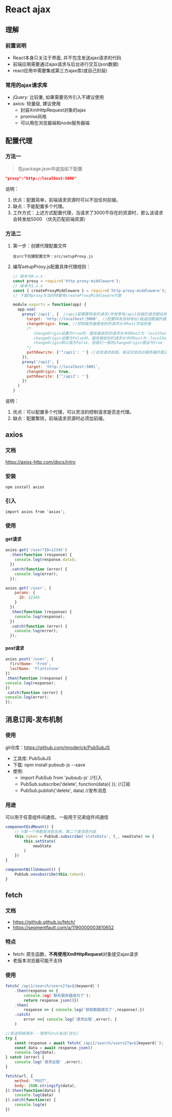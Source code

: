 # React ajax

## 理解

### 前置说明

- React本身只关注于界面, 并不包含发送ajax请求的代码
- 前端应用需要通过ajax请求与后台进行交互(json数据)
- react应用中需要集成第三方ajax库(或自己封装)

### 常用的ajax请求库

- jQuery: 比较重, 如果需要另外引入不建议使用
- axios: 轻量级, 建议使用
  - 封装XmlHttpRequest对象的ajax
  - promise风格
  - 可以用在浏览器端和node服务器端



## 配置代理

### 方法一

> 在package.json中追加如下配置

```json
"proxy":"http://localhost:5000"
```

说明：

1. 优点：配置简单，前端请求资源时可以不加任何前缀。
2. 缺点：不能配置多个代理。
3. 工作方式：上述方式配置代理，当请求了3000不存在的资源时，那么该请求会转发给5000 （优先匹配前端资源）



### 方法二

1. 第一步：创建代理配置文件

   ```
   在src下创建配置文件：src/setupProxy.js
   ```

2. 编写setupProxy.js配置具体代理规则：

   ```js
   // 版本为0.x.x
   const proxy = require('http-proxy-middleware');
   // 版本为1.x.x
   const { createProxyMiddleware } = require('http-proxy-middleware');
   // 下面的proxy方法同样要用createProxyMiddleware代替
   
   module.exports = function(app) {
     app.use(
       proxy('/api1', {  //api1是需要转发的请求(所有带有/api1前缀的请求都会转发给5000)
         target: 'http://localhost:5000', //配置转发目标地址(能返回数据的服务器地址)
         changeOrigin: true, //控制服务器接收到的请求头中host字段的值
         /*
         	changeOrigin设置为true时，服务器收到的请求头中的host为：localhost:5000
         	changeOrigin设置为false时，服务器收到的请求头中的host为：localhost:3000
         	changeOrigin默认值为false，但我们一般将changeOrigin值设为true
         */
         pathRewrite: {'^/api1': ''} //去除请求前缀，保证交给后台服务器的是正常请求地址(必须配置)
       }),
       proxy('/api2', { 
         target: 'http://localhost:5001',
         changeOrigin: true,
         pathRewrite: {'^/api2': ''}
       })
     )
   }
   ```

说明：

1. 优点：可以配置多个代理，可以灵活的控制请求是否走代理。
2. 缺点：配置繁琐，前端请求资源时必须加前缀。



## axios

### 文档

https://axios-http.com/docs/intro

### 安装

```
npm install axios
```

### 引入

```
import axios from 'axios';
```

### 使用

#### get请求

```js
axios.get('/user?ID=12345')
  .then(function (response) {
    console.log(response.data);
  })
  .catch(function (error) {
    console.log(error);
  });

axios.get('/user', {
    params: {
      ID: 12345
    }
  })
  .then(function (response) {
    console.log(response);
  })
  .catch(function (error) {
    console.log(error);
  });
```

#### post请求

```js
axios.post('/user', {
  firstName: 'Fred',
  lastName: 'Flintstone'
})
.then(function (response) {
console.log(response);
})
.catch(function (error) {
console.log(error);
});
```



## 消息订阅-发布机制

### 使用

git仓库：https://github.com/mroderick/PubSubJS

- 工具库: PubSubJS
- 下载: npm install pubsub-js --save
- 使用: 
  - import PubSub from 'pubsub-js' //引入
  - PubSub.subscribe('delete', function(data){ }); //订阅
  - PubSub.publish('delete', data) //发布消息

### 用途

可以用于任意组件间通信，一般用于兄弟组件间通信

```jsx
componentDidMount() {
    // h第一个参数是消息名称，第二个是消息内容
    this.token = PubSub.subscribe('stateData', (_, newState) => {
        this.setState(
            newState
        )
    })
}

componentWillUnmount() {
    PubSub.unsubscribe(this.token);
}
```





## fetch

### 文档

- https://github.github.io/fetch/
- https://segmentfault.com/a/1190000003810652

### 特点

- fetch: 原生函数，**不再使用XmlHttpRequest**对象提交ajax请求
- 老版本浏览器可能不支持

### 使用

```js
fetch(`/api1/search/users2?q=${keyword}`)
    .then(response => {
    	console.1og('联系服务器成功了');
    	return response.json()})
    .then(
    	response => { console.log('获取数据成功了',response);})
    .catch(
    	error =>{ console.log('请求出错',error); }
    )

//发送网络请求---使用fetch发送(优化)
try {
    const response = await fetch(`/api1/search/users2?q=${keyword}`);
    const data = await response.json()
    console.log(data);
} catch (error) {
	console.log('请求出错' ,error);
}

fetch(url, {
    method: "POST",
    body: JSON.stringify(data),
}).then(function(data) {
    console.log(data)
}).catch(function(e) {
    console.log(e)
})
```

